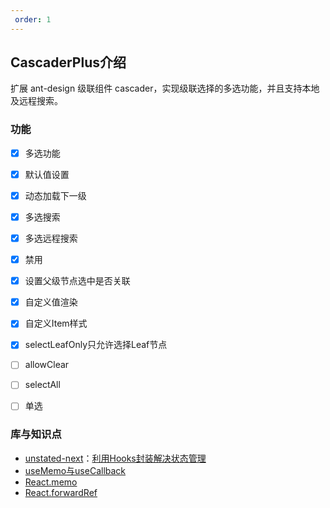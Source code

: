 ```yaml
---
 order: 1
---
```

## CascaderPlus介绍

扩展 ant-design 级联组件 cascader，实现级联选择的多选功能，并且支持本地及远程搜索。

### 功能

- [x] 多选功能
- [x] 默认值设置
- [x] 动态加载下一级
- [x] 多选搜索
- [x] 多选远程搜索
- [x] 禁用
- [x] 设置父级节点选中是否关联
- [x] 自定义值渲染
- [x] 自定义Item样式
- [x] selectLeafOnly只允许选择Leaf节点
- [ ] allowClear
- [ ] selectAll
- [ ] 单选


### 库与知识点
* [unstated-next](https://www.npmjs.com/package/unstated-next)：[利用Hooks封装解决状态管理](https://segmentfault.com/a/1190000021102415)
* [useMemo与useCallback](https://blog.csdn.net/sinat_17775997/article/details/94453167)
* [React.memo](https://segmentfault.com/a/1190000018563418)
* [React.forwardRef](https://reactjs.org/docs/forwarding-refs.html)
